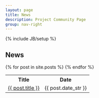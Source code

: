 ```yaml
---
layout: page
title: News
description: Project Community Page
group: nav-right
---
```

<!--
{% comment %}
Licensed to the Apache Software Foundation (ASF) under one or more
contributor license agreements.  See the NOTICE file distributed with
this work for additional information regarding copyright ownership.
The ASF licenses this file to you under the Apache License, Version 2.0
(the "License"); you may not use this file except in compliance with
the License.  You may obtain a copy of the License at

http://www.apache.org/licenses/LICENSE-2.0

Unless required by applicable law or agreed to in writing, software
distributed under the License is distributed on an "AS IS" BASIS,
WITHOUT WARRANTIES OR CONDITIONS OF ANY KIND, either express or implied.
See the License for the specific language governing permissions and
limitations under the License.
{% endcomment %}
-->
{% include JB/setup %}

## News

<table class="table table-hover">
    <tr>
        <th><b>Title</b></th><th><b>Date</b></th>
    {% for post in site.posts %}
    <tr>
        <td><a href="{{ post.url | prepend: site.baseurl | prepend: site.url }}">{{ post.title }}</a></td>
        <td>{{ post.date_str }}</td>
    {% endfor %}
